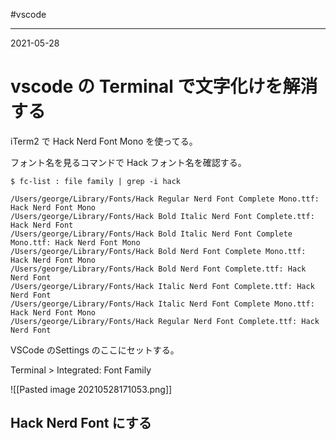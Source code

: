 #vscode

---
2021-05-28

# vscode の Terminal で文字化けを解消する

iTerm2 で Hack Nerd Font Mono を使ってる。

フォント名を見るコマンドで Hack フォント名を確認する。

```sehll
$ fc-list : file family | grep -i hack

/Users/george/Library/Fonts/Hack Regular Nerd Font Complete Mono.ttf: Hack Nerd Font Mono
/Users/george/Library/Fonts/Hack Bold Italic Nerd Font Complete.ttf: Hack Nerd Font
/Users/george/Library/Fonts/Hack Bold Italic Nerd Font Complete Mono.ttf: Hack Nerd Font Mono
/Users/george/Library/Fonts/Hack Bold Nerd Font Complete Mono.ttf: Hack Nerd Font Mono
/Users/george/Library/Fonts/Hack Bold Nerd Font Complete.ttf: Hack Nerd Font
/Users/george/Library/Fonts/Hack Italic Nerd Font Complete.ttf: Hack Nerd Font
/Users/george/Library/Fonts/Hack Italic Nerd Font Complete Mono.ttf: Hack Nerd Font Mono
/Users/george/Library/Fonts/Hack Regular Nerd Font Complete.ttf: Hack Nerd Font
```

VSCode のSettings のここにセットする。

Terminal > Integrated: Font Family

![[Pasted image 20210528171053.png]]



## Hack Nerd Font にする

